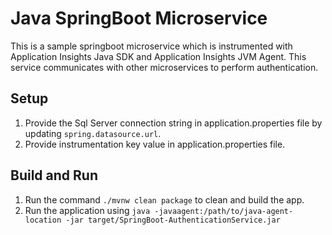 # Java SpringBoot Microservice

This is a sample springboot microservice which is instrumented with Application Insights Java SDK and Application Insights
JVM Agent. This service communicates with other microservices to perform authentication. 


## Setup

1. Provide the Sql Server connection string in application.properties file by updating `spring.datasource.url`.
2. Provide instrumentation key value in application.properties file.

## Build and Run
1. Run the command `./mvnw clean package` to clean and build the app.
2. Run the application using `java -javaagent:/path/to/java-agent-location -jar target/SpringBoot-AuthenticationService.jar`
